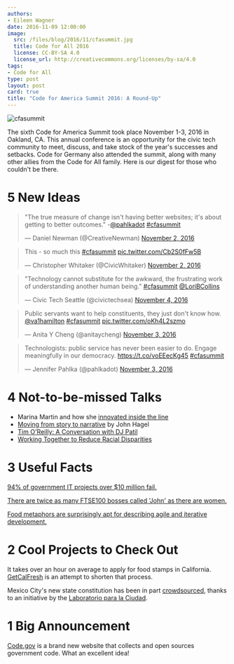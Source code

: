 ```yaml
---
authors:
- Eileen Wagner
date: 2016-11-09 12:00:00
image:
  src: /files/blog/2016/11/cfasummit.jpg
  title: Code for All 2016
  license: CC-BY-SA 4.0
  license_url: http://creativecommons.org/licenses/by-sa/4.0
tags:
- Code for All
type: post
layout: post
card: true
title: "Code for America Summit 2016: A Round-Up"
---
```


![cfasummit](/assets/blog/cfasummit.jpg)

The sixth Code for America Summit took place November 1-3, 2016 in Oakland, CA. This annual conference is an opportunity for the civic tech community to meet, discuss, and take stock of the year's successes and setbacks. Code for Germany also attended the summit, along with many other allies from the Code for All family. Here is our digest for those who couldn't be there.

# 5 New Ideas

<blockquote class="twitter-tweet" data-lang="en"><p lang="en" dir="ltr">&quot;The true measure of change isn&#39;t having better websites; it&#39;s about getting to better outcomes.&quot; -<a href="https://twitter.com/pahlkadot">@pahlkadot</a> <a href="https://twitter.com/hashtag/cfasummit?src=hash">#cfasummit</a></p>&mdash; Daniel Newman (@CreativeNewman) <a href="https://twitter.com/CreativeNewman/status/793852718188077060">November 2, 2016</a></blockquote>
<script async src="//platform.twitter.com/widgets.js" charset="utf-8"></script>

<blockquote class="twitter-tweet" data-lang="en"><p lang="en" dir="ltr">This - so much this <a href="https://twitter.com/hashtag/cfasummit?src=hash">#cfasummit</a> <a href="https://t.co/Cb2S0fFw5B">pic.twitter.com/Cb2S0fFw5B</a></p>&mdash; Christopher Whitaker (@CivicWhitaker) <a href="https://twitter.com/CivicWhitaker/status/793856703942885377">November 2, 2016</a></blockquote>
<script async src="//platform.twitter.com/widgets.js" charset="utf-8"></script>

<blockquote class="twitter-tweet" data-lang="en"><p lang="en" dir="ltr">&quot;Technology cannot substitute for the awkward, the frustrating work of understanding another human being.&quot; <a href="https://twitter.com/hashtag/cfasummit?src=hash">#cfasummit</a> <a href="https://twitter.com/LoriBCollins">@LoriBCollins</a></p>&mdash; Civic Tech Seattle (@civictechsea) <a href="https://twitter.com/civictechsea/status/794337800736755713">November 4, 2016</a></blockquote>
<script async src="//platform.twitter.com/widgets.js" charset="utf-8"></script>

<blockquote class="twitter-tweet" data-conversation="none" data-lang="en"><p lang="en" dir="ltr">Public servants want to help constituents, they just don&#39;t know how. <a href="https://twitter.com/va1hamilton">@va1hamilton</a> <a href="https://twitter.com/hashtag/cfasummit?src=hash">#cfasummit</a> <a href="https://t.co/oKh4L2szmo">pic.twitter.com/oKh4L2szmo</a></p>&mdash; Anita Y Cheng (@anitaycheng) <a href="https://twitter.com/anitaycheng/status/794295613294723072">November 3, 2016</a></blockquote>
<script async src="//platform.twitter.com/widgets.js" charset="utf-8"></script>

<blockquote class="twitter-tweet" data-lang="en"><p lang="en" dir="ltr">Technologists: public service has never been easier to do. Engage meaningfully in our democracy. <a href="https://t.co/voEEecKg45">https://t.co/voEEecKg45</a> <a href="https://twitter.com/hashtag/cfasummit?src=hash">#cfasummit</a></p>&mdash; Jennifer Pahlka (@pahlkadot) <a href="https://twitter.com/pahlkadot/status/794285152222330880">November 3, 2016</a></blockquote>
<script async src="//platform.twitter.com/widgets.js" charset="utf-8"></script>

# 4 Not-to-be-missed Talks

* Marina Martin and how she [innovated inside the line](https://youtu.be/GFgECfg6MzE)
* [Moving from story to narrative](https://youtu.be/v80eAV6TTCI) by John Hagel
* [Tim O'Reilly: A Conversation with DJ Patil](https://youtu.be/acQvEc2raks)
* [Working Together to Reduce Racial Disparities](https://youtu.be/PZP5baEYVGU)

# 3 Useful Facts

[94% of government IT projects over $10 million fail.](http://www.computerworld.com/article/2486426/healthcare-it/healthcare-gov-website--didn-t-have-a-chance-in-hell-.html)

[There are twice as many FTSE100 bosses called 'John' as there are women.](https://www.theguardian.com/business/2015/mar/06/johns-davids-and-ians-outnumber-female-chief-executives-in-ftse-100)

[Food metaphors are surprisingly apt for describing agile and iterative development.](https://twitter.com/arielmai/status/794293699739930624)

# 2 Cool Projects to Check Out

It takes over an hour on average to apply for food stamps in California. [GetCalFresh](https://www.getcalfresh.org/) is an attempt to shorten that process.

Mexico City's new state constitution has been in part [crowdsourced](https://www.constitucion.cdmx.gob.mx/), thanks to an initiative by the [Laboratorio para la Ciudad](http://labcd.mx/).

# 1 Big Announcement

[Code.gov](https://code.gov/) is a brand new website that collects and open sources government code. What an excellent idea!
